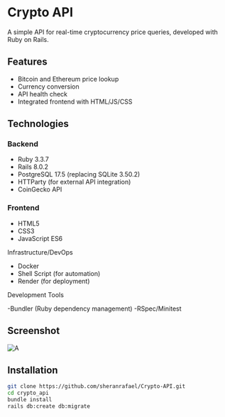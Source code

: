 # Crypto API

A simple API for real-time cryptocurrency price queries, developed with Ruby on Rails.

## Features

- Bitcoin and Ethereum price lookup
- Currency conversion
- API health check
- Integrated frontend with HTML/JS/CSS

## Technologies
### Backend

- Ruby 3.3.7
- Rails 8.0.2
- PostgreSQL 17.5 (replacing SQLite 3.50.2)
- HTTParty (for external API integration)
- CoinGecko API

### Frontend

- HTML5
- CSS3
- JavaScript ES6

Infrastructure/DevOps

- Docker
- Shell Script (for automation)
- Render (for deployment)

Development Tools

-Bundler (Ruby dependency management)
-RSpec/Minitest

## Screenshot
![A](https://github.com/user-attachments/assets/28180dc2-f538-4684-99ae-7baec5a03955)

## Installation
```bash
git clone https://github.com/sheranrafael/Crypto-API.git  
cd crypto_api  
bundle install  
rails db:create db:migrate  
